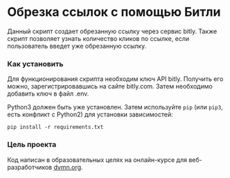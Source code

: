 # Обрезка ссылок с помощью Битли

Данный скрипт создает обрезанную ссылку через сервис bitly. Также скрипт позволяет узнать количество кликов по ссылке, если пользователь введет уже обрезанную ссылку.

### Как установить

Для функционирования скрипта необходим ключ API bitly. Получить его можно, зарегистрировавшись на сайте bitly.com. Затем необходимо добавить ключ в файл .env.

Python3 должен быть уже установлен. 
Затем используйте `pip` (или `pip3`, есть конфликт с Python2) для установки зависимостей:
```
pip install -r requirements.txt
```

### Цель проекта

Код написан в образовательных целях на онлайн-курсе для веб-разработчиков [dvmn.org](https://dvmn.org/).
